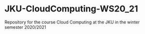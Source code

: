 # JKU-CloudComputing-WS20_21
Repository for the course Cloud Computing at the JKU in the winter semester 2020/2021
